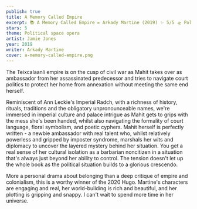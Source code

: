 ```yaml
---
publish: true
title: A Memory Called Empire
excerpt: 📚 A Memory Called Empire ✒️ Arkady Martine (2019) ✨ 5/5 🛸 Political space opera 🖌️ Jamie Jones
stars: 5
theme: Political space opera
artist: Jamie Jones
year: 2019
writer: Arkady Martine
cover: a-memory-called-empire.png
---
```

The Teixcalaanli empire is on the cusp of civil war as Mahit takes over as ambassador from her assassinated predecessor and tries to navigate court politics to protect her home from annexation without meeting the same end herself.  
  
Reminiscent of Ann Leckie's Imperial Radch, with a richness of history, rituals, traditions and the obligatory unpronounceable names, we're immersed in imperial culture and palace intrigue as Mahit gets to grips with the mess she's been handed, whilst also navigating the formality of court language, floral symbolism, and poetic cyphers. Mahit herself is perfectly written - a newbie ambassador with real talent who, whilst relatively powerless and gripped by imposter syndrome, marshals her wits and diplomacy to uncover the layered mystery behind her situation. You get a real sense of her cultural isolation as a barbarian noncitizen in a situation that's always just beyond her ability to control. The tension doesn't let up the whole book as the political situation builds to a glorious crescendo.  
  
More a personal drama about belonging than a deep critique of empire and colonialism, this is a worthy winner of the 2020 Hugo. Martine's characters are engaging and real, her world-building is rich and beautiful, and her plotting is gripping and snappy. I can't wait to spend more time in her universe.